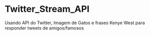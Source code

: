 # Twitter_Stream_API
Usando API do Twitter, Imagem de Gatos e frases Kenye West para responder tweets de amigos/famosos 
